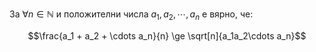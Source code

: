 За $\forall n \in \mathbb{N}$ и положителни числа $a_1, a_2, \cdots, a_n$ е вярно, че:

$$\frac{a_1 + a_2 + \cdots a_n}{n} \ge \sqrt[n]{a_1a_2\cdots a_n}$$